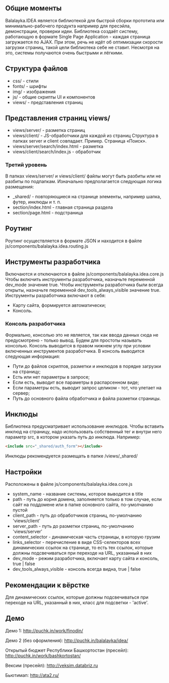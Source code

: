## Общие моменты
Balalayka.IDEA является библиотекой для быстрой сборки прототипа или минимально-рабочего продукта например для пресэйла, демонстрации, проверки идеи.
Библиотека создаёт систему, работающую в формате Single Page Application - каждая страница загружается по AJAX. При этом, речь не идёт об оптимизации скорости загрузки страниц, такой цели библиотека себе не ставит. Несмотря на это, системы получаются очень быстрыми и лёгкими.

## Структура файлов
* css/ - стили
* fonts/ - шрифты
* img/ - изображения
* js/ - общие скрипты UI и компонентов
* views/ - представления страниц

## Представления страниц views/
* views/server/ - разметка страниц
* views/client/ - JS-обработчики для каждой из страниц
Структура в папках server и client совпадает.
Пример. Страница «Поиск».
* views/server/search/index.html - разметка
* views/client/search/index.js - обработчик

### Третий уровень
В папках views/server/ и views/client/ файлы могут быть разбиты или не разбиты по подпапкам.
Изначально предполагается следующая логика размещения:
* _shared/ - повторяющиеся на странице элементы, например шапка, футер, инклюды и т. п.
* section/index.html - главная страница раздела
* section/page.html - подстраница

## Роутинг
Роутинг осуществляется в формате JSON и находится в файле js/components/balalayka.idea.routing.js

## Инструменты разработчика
Включаются и отключаются в файле js/components/balalayka.idea.core.js
Чтобы включить инструменты разработчика, назначьте переменной dev_mode значение true.
Чтобы инструменты разработчика были всегда открыты, назначьте переменной dev_tools_always_visible значение true.
Инструменты разработчика включают в себя:
* Карту сайта, формируется автоматически;
* Консоль.

### Консоль разработчика
Формально, консолью это не является, так как ввода данных сюда не предусмотрено - только вывод. Будем для простоты называть консолью.
Консоль выводится в правом нижнем углу при условии включенных инструментов разработчика.
В консоль выводится следующая информация:
* Пути до файлов скриптов, разметки и инклюдов в порядке загрузки на страницу;
* Есть или нет параметры в запросе;
* Если есть, выводит все параметры в распарсенном виде;
* Если параметры есть, выводит запрос целиком - тот, что улетает на сервер;
* Путь до основного файла обработчика и файла разметки страницы.

## Инклюды
Библиотека предусматривает использование инклюдов.
Чтобы вставить инклюд на страницу, надо использовать собственный тег <include> и внутри него параметр src, в котором указать путь до инклюда.
Например:
```html
<include src="_shared/auth_form"></include>
```
Инклюды рекомендуется размещать в папке /views/_shared/

## Настройки
Расположены в файле js/components/balalayka.idea.core.js
* system_name - название системы, которое выводится в title
* path - путь до корня домена, заполняется только в том случае, если сайт на поддомене или в папке основного сайта, по-умолчанию пустой
* client_path - путь до обработчиков страниц, по-умолчанию 'views/client'
* server_path - путь до разметки страниц, по-умолчанию 'views/server'
* content_selector - динамическая часть страницы, в которую грузим
* links_selector - перечисление в виде CSS-селекторов всех динамических ссылок на странице, то есть тех ссылок, которые должны подсвечиваться при переходе на URL, указанный в них
* dev_mode - режим разработчика, включает карту сайта и консоль, true | false
* dev_tools_always_visible - консоль всегда видна, true | false

## Рекомендации к вёрстке
Для динамических ссылок, которые должны подсвечиваться при переходе на URL, указанный в них, класс для подсветки - 'active'.

## Демо
Демо 1: http://puchk.in/work/finodin/

Демо 2 (без оформления): http://puchk.in/balalayka/idea/

Открытый бюджет Республики Башкортостан (пресейл): http://puchk.in/work/bashkortostan/

Вексим (пресейл): http://veksim.databriz.ru

Бьютимап: http://ata2.ru/
